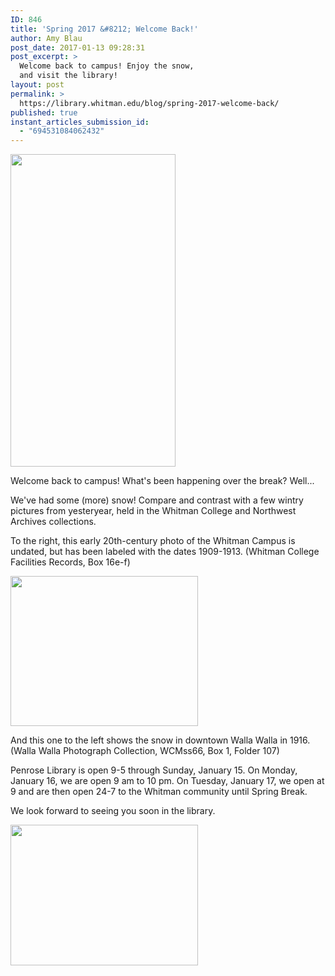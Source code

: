 ```yaml
---
ID: 846
title: 'Spring 2017 &#8212; Welcome Back!'
author: Amy Blau
post_date: 2017-01-13 09:28:31
post_excerpt: >
  Welcome back to campus! Enjoy the snow,
  and visit the library!
layout: post
permalink: >
  https://library.whitman.edu/blog/spring-2017-welcome-back/
published: true
instant_articles_submission_id:
  - "694531084062432"
---
```

<img class="alignright wp-image-849 size-full" src="https://library.whitman.edu/blog/wp-content/uploads/sites/4/2017/01/Memorial_Building-e1484683501733.jpg" width="264" height="500" />

Welcome back to campus! What's been happening over the break? Well...

We've had some (more) snow! Compare and contrast with a few wintry pictures from yesteryear, held in the Whitman College and Northwest Archives collections.

To the right, this early 20th-century photo of the Whitman Campus is undated, but has been labeled with the dates 1909-1913. (Whitman College Facilities Records, Box 16e-f)

<img class="alignleft wp-image-850 size-medium" src="https://library.whitman.edu/blog/wp-content/uploads/sites/4/2017/01/835-300x240.jpg" width="300" height="240" />

And this one to the left shows the snow in downtown Walla Walla in 1916. (Walla Walla Photograph Collection, WCMss66, Box 1, Folder 107)

Penrose Library is open 9-5 through Sunday, January 15. On Monday, January 16, we are open 9 am to 10 pm. On Tuesday, January 17, we open at 9 and are then open 24-7 to the Whitman community until Spring Break.

We look forward to seeing you soon in the library.

<img class="aligncenter wp-image-847 size-medium" src="https://library.whitman.edu/blog/wp-content/uploads/sites/4/2017/01/penrose_snow_2017-300x225.jpg" width="300" height="225" />
